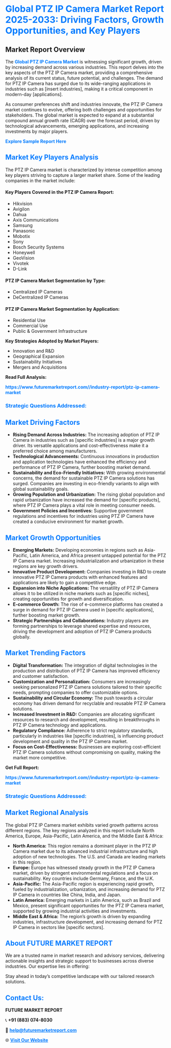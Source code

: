 <h1 style="color: #007BFF;">Global PTZ IP Camera Market Report 2025-2033: Driving Factors, Growth Opportunities, and Key Players</h1>

<section id="overview">
<h2>Market Report Overview</h2>
<p>The <a href="https://www.futuremarketreport.com//industry-report/ptz-ip-camera-market" style="color: #007BFF; text-decoration: none;"><strong>Global PTZ IP Camera Market</strong></a> is witnessing significant growth, driven by increasing demand across various industries. This report delves into the key aspects of the PTZ IP Camera market, providing a comprehensive analysis of its current status, future potential, and challenges. The demand for PTZ IP Camera has surged due to its wide-ranging applications in industries such as [insert industries], making it a critical component in modern-day [applications].</p>
<p>As consumer preferences shift and industries innovate, the PTZ IP Camera market continues to evolve, offering both challenges and opportunities for stakeholders. The global market is expected to expand at a substantial compound annual growth rate (CAGR) over the forecast period, driven by technological advancements, emerging applications, and increasing investments by major players.</p>
</section>

<section id="overview">
<p><a href="https://www.futuremarketreport.com//request-sample/reportId=82139" style="color: #007BFF; text-decoration: none;"><strong>Explore Sample Report Here</strong></a></p>
</section>

<section id="key-players">
<h2 style="color: #007BFF;">Market Key Players Analysis</h2>
<p>The PTZ IP Camera market is characterized by intense competition among key players striving to capture a larger market share. Some of the leading companies in the market include:</p>
<h4>Key Players Covered in the PTZ IP Camera Report:</h4>
<ul><li>Hikvision</li><li>Avigilon</li><li>Dahua</li><li>Axis Communications</li><li>Samsung</li><li>Panasonic</li><li>Mobotix</li><li>Sony</li><li>Bosch Security Systems</li><li>Honeywell</li><li>GeoVision</li><li>Vivotek</li><li>D-Link</li></ul>
<h4>PTZ IP Camera Market Segmentation by Type:</h4>
<ul><li>Centralized IP Cameras</li><li>DeCentralized IP Cameras</li></ul>

<h4>PTZ IP Camera Market Segmentation by Application:</h4>
<ul><li>Residential Use</li><li>Commercial Use</li><li>Public &amp; Government Infrastructure</li></ul>
<p><strong>Key Strategies Adopted by Market Players:</strong></p>
<ul>
<li>Innovation and R&D</li>
<li>Geographical Expansion</li>
<li>Sustainability Initiatives</li>
<li>Mergers and Acquisitions</li>
</ul>
</section>

<section>
<p><strong>Read Full Analysis: </strong></p><a href="https://www.futuremarketreport.com//industry-report/ptz-ip-camera-market" style="color: #007BFF; text-decoration: none;"><strong>https://www.futuremarketreport.com//industry-report/ptz-ip-camera-market</strong></a>
<h3 style="color: #007BFF;">Strategic Questions Addressed:</h3>
</section>

<section id="driving-factors">
<h2 style="color: #007BFF;">Market Driving Factors</h2>
<ul>
<li><strong>Rising Demand Across Industries:</strong> The increasing adoption of PTZ IP Camera in industries such as [specific industries] is a major growth driver. Its versatile applications and cost-effectiveness make it a preferred choice among manufacturers.</li>
<li><strong>Technological Advancements:</strong> Continuous innovations in production and application technologies have enhanced the efficiency and performance of PTZ IP Camera, further boosting market demand.</li>
<li><strong>Sustainability and Eco-Friendly Initiatives:</strong> With growing environmental concerns, the demand for sustainable PTZ IP Camera solutions has surged. Companies are investing in eco-friendly variants to align with global sustainability goals.</li>
<li><strong>Growing Population and Urbanization:</strong> The rising global population and rapid urbanization have increased the demand for [specific products], where PTZ IP Camera plays a vital role in meeting consumer needs.</li>
<li><strong>Government Policies and Incentives:</strong> Supportive government regulations and incentives for industries using PTZ IP Camera have created a conducive environment for market growth.</li>
</ul>
</section>

<section id="growth-opportunities">
<h2 style="color: #007BFF;">Market Growth Opportunities</h2>
<ul>
<li><strong>Emerging Markets:</strong> Developing economies in regions such as Asia-Pacific, Latin America, and Africa present untapped potential for the PTZ IP Camera market. Increasing industrialization and urbanization in these regions are key growth drivers.</li>
<li><strong>Innovative Product Development:</strong> Companies investing in R&D to create innovative PTZ IP Camera products with enhanced features and applications are likely to gain a competitive edge.</li>
<li><strong>Expansion into Niche Applications:</strong> The versatility of PTZ IP Camera allows it to be utilized in niche markets such as [specific niches], creating opportunities for growth and diversification.</li>
<li><strong>E-commerce Growth:</strong> The rise of e-commerce platforms has created a surge in demand for PTZ IP Camera used in [specific applications], further boosting market growth.</li>
<li><strong>Strategic Partnerships and Collaborations:</strong> Industry players are forming partnerships to leverage shared expertise and resources, driving the development and adoption of PTZ IP Camera products globally.</li>
</ul>
</section>

<section id="trending-factors">
<h2 style="color: #007BFF;">Market Trending Factors</h2>
<ul>
<li><strong>Digital Transformation:</strong> The integration of digital technologies in the production and distribution of PTZ IP Camera has improved efficiency and customer satisfaction.</li>
<li><strong>Customization and Personalization:</strong> Consumers are increasingly seeking personalized PTZ IP Camera solutions tailored to their specific needs, prompting companies to offer customizable options.</li>
<li><strong>Sustainability and Circular Economy:</strong> The push towards a circular economy has driven demand for recyclable and reusable PTZ IP Camera solutions.</li>
<li><strong>Increased Investment in R&D:</strong> Companies are allocating significant resources to research and development, resulting in breakthroughs in PTZ IP Camera technology and applications.</li>
<li><strong>Regulatory Compliance:</strong> Adherence to strict regulatory standards, particularly in industries like [specific industries], is influencing product development and quality in the PTZ IP Camera market.</li>
<li><strong>Focus on Cost-Effectiveness:</strong> Businesses are exploring cost-efficient PTZ IP Camera solutions without compromising on quality, making the market more competitive.</li>
</ul>
</section>

<section>
<p><strong>Get Full Report: </strong></p><a href="https://www.futuremarketreport.com//industry-report/ptz-ip-camera-market" style="color: #007BFF; text-decoration: none;"><strong>https://www.futuremarketreport.com//industry-report/ptz-ip-camera-market</strong></a>
<h3 style="color: #007BFF;">Strategic Questions Addressed:</h3>
</section>


<section id="regional-analysis">
<h2 style="color: #007BFF;">Market Regional Analysis</h2>
<p>The global PTZ IP Camera market exhibits varied growth patterns across different regions. The key regions analyzed in this report include North America, Europe, Asia-Pacific, Latin America, and the Middle East & Africa:</p>
<ul>
<li><strong>North America:</strong> This region remains a dominant player in the PTZ IP Camera market due to its advanced industrial infrastructure and high adoption of new technologies. The U.S. and Canada are leading markets in this region.</li>
<li><strong>Europe:</strong> Europe has witnessed steady growth in the PTZ IP Camera market, driven by stringent environmental regulations and a focus on sustainability. Key countries include Germany, France, and the U.K.</li>
<li><strong>Asia-Pacific:</strong> The Asia-Pacific region is experiencing rapid growth, fueled by industrialization, urbanization, and increasing demand for PTZ IP Camera in countries like China, India, and Japan.</li>
<li><strong>Latin America:</strong> Emerging markets in Latin America, such as Brazil and Mexico, present significant opportunities for the PTZ IP Camera market, supported by growing industrial activities and investments.</li>
<li><strong>Middle East & Africa:</strong> The region’s growth is driven by expanding industries, infrastructure development, and increasing demand for PTZ IP Camera in sectors like [specific sectors].</li>
</ul>
</section>

<footer>
<h2 style="color: #007BFF;">About FUTURE MARKET REPORT</h2>
<p>We are a trusted name in market research and advisory services, delivering actionable insights and strategic support to businesses across diverse industries. Our expertise lies in offering:</p>

<p>Stay ahead in today’s competitive landscape with our tailored research solutions.</p>

<h2 style="color: #007BFF;">Contact Us:</h2>
<p><strong>FUTURE MARKET REPORT</strong></p>
<p>📞 <strong>+91 (883) 074-8030</strong></p>
<p>📧 <strong><a href="mailto:help@futuremarketreport.com" style="color: #007BFF;">help@futuremarketreport.com</a></strong></p>
<p>🌐 <strong><a href="https://www.futuremarketreport.com/" style="color: #007BFF;">Visit Our Website</a></strong></p>
</footer>
